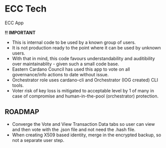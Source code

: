 # ECC Tech

ECC App
 
**!! IMPORTANT**
- This is internal code to be used by a known group of users.
- It is not production ready to the point where it can be used by unknown users.
- With that in mind, this code favours understandability and auditibility over maintainablity - given such a small code base.
- Eastern Cardano Council has used this app to vote on all governance/info actions to date without issue.
- Orchestrator role uses cardano-cli and Orchestrator (IOG created) CLI tools.
- Voter risk of key loss is mitigated to acceptable level by 1 of many in case of compromise and human-in-the-pool (orchestrator) protection. 

## ROADMAP
- Converge the Vote and View Transaction Data tabs so user can view and then vote with the .json file and not need the .hash file.
- When creating X509 based identity, merge in the encrypted backup, so not a separate user step.
